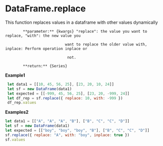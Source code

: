 # DataFrame.replace

This function replaces values in a dataframe with other values dynamically

            **parameter:** {kwargs} "replace": the value you want to replace, "with": the new value you      

                               want to replace the older value with, inplace: Perform operation inplace or      

                                not.

            **return:** {Series}

**Example1**

```javascript
 let data1 = [[10, 45, 56, 25], [23, 20, 10, 24]]
 let sf = new DataFrame(data1)
 let expected = [[-999, 45, 56, 25], [23, 20, -999, 24]]
 let df_rep = sf.replace({ replace: 10, with: -999 })
 df_rep.values
```

**Examples2**

```javascript
let data1 = [["A", "A", "A", "B"], ["B", "C", "C", "D"]]
let sf = new DataFrame(data1)
let expected = [["boy", "boy", "boy", "B"], ["B", "C", "C", "D"]]
sf.replace({ replace: "A", with: "boy", inplace: true })
sf.values
```

